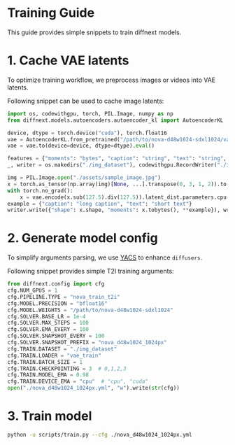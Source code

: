 # Training Guide

This guide provides simple snippets to train diffnext models.

# 1. Cache VAE latents

To optimize training workflow, we preprocess images or videos into VAE latents.

Following snippet can be used to cache image latents:

```python
import os, codewithgpu, torch, PIL.Image, numpy as np
from diffnext.models.autoencoders.autoencoder_kl import AutoencoderKL

device, dtype = torch.device("cuda"), torch.float16
vae = AutoencoderKL.from_pretrained("/path/to/nova-d48w1024-sdxl1024/vae")
vae = vae.to(device=device, dtype=dtype).eval()

features = {"moments": "bytes", "caption": "string", "text": "string", "shape": ["int64"]}
_, writer = os.makedirs("./img_dataset"), codewithgpu.RecordWriter("./img_dataset", features)

img = PIL.Image.open("./assets/sample_image.jpg")
x = torch.as_tensor(np.array(img)[None, ...].transpose(0, 3, 1, 2)).to(device).to(dtype)
with torch.no_grad():
    x = vae.encode(x.sub(127.5).div(127.5)).latent_dist.parameters.cpu().numpy()[0]
example = {"caption": "long caption", "text": "short text"}
writer.write({"shape": x.shape, "moments": x.tobytes(), **example}), writer.close()
```

# 2. Generate model config

To simplify arguments parsing, we use [YACS](https://github.com/rbgirshick/yacs) to enhance ``diffusers``.

Following snippet provides simple T2I training arguments:

```python
from diffnext.config import cfg
cfg.NUM_GPUS = 1
cfg.PIPELINE.TYPE = "nova_train_t2i"
cfg.MODEL.PRECISION = "bfloat16"
cfg.MODEL.WEIGHTS = "/path/to/nova-d48w1024-sdxl1024"
cfg.SOLVER.BASE_LR = 1e-4
cfg.SOLVER.MAX_STEPS = 100
cfg.SOLVER.EMA_EVERY = 100
cfg.SOLVER.SNAPSHOT_EVERY = 100
cfg.SOLVER.SNAPSHOT_PREFIX = "nova_d48w1024_1024px"
cfg.TRAIN.DATASET = "./img_dataset"
cfg.TRAIN.LOADER = "vae_train"
cfg.TRAIN.BATCH_SIZE = 1
cfg.TRAIN.CHECKPOINTING = 3  # 0,1,2,3
cfg.TRAIN.MODEL_EMA = 0.98
cfg.TRAIN.DEVICE_EMA = "cpu"  # "cpu", "cuda"
open("./nova_d48w1024_1024px.yml", "w").write(str(cfg))
```

# 3. Train model

```bash
python -u scripts/train.py --cfg ./nova_d48w1024_1024px.yml
```
